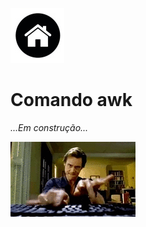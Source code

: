 [![N|Solid](Imagens/Home.jpeg "Ir para Home")](/README.md/)

# Comando awk

_...Em construção..._

![](topicos/Imagens/Working.gif)